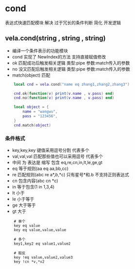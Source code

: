 # cond
表达式快速匹配模块 解决 过于冗长的条件判断 简化 开发逻辑

## vela.cond(string , string , string)
- 编译一个条件表示的功能模块
- cond 实现了 NewIndex的方法 支持直接赋值修改
- ok 匹配成功后触发相关逻辑 类型:pipe 参数:match传入的参数
- no 没又匹配后触发相关逻辑 类型:pipe 参数:match传入的参数
- match(object) 匹配

```lua
    local cnd = vela.cond("name eq zhang1,zhang2,zhang3")
    
    cnd.ok(function(v) print(v.name , v.pass) end)
    cnd.no(function(v) print(v.name , v.pass) end)
    
    local object = {
        name = "wangwu",
        pass = "123456",
    }
    cnd.match(object)
```

### 条件格式
- key,key,key 键值采用逗号分割 代表多个
- val,val,val 匹配那些值也可以采用逗号 代表多个
- 中间 为 表达是 缩写 包含 eq,re,cn,in,lt,le,ge,gt
- eq 等于规则(aa eq aa,bb,cc)
- re 匹配规则(abc re a*,*b*,*c) 只有星号\*和\.b 不支持正则表达式
- cn 包含内容(abc cn *c)
- in 等于包含(1 in 1,3,4)
- lt 小于
- le 小于等于
- ge 大于等于
- gt 大于
```
    # 单个
    key eq value 
    key eq value,value,value
    
    # 多个
    key1,key2 eq value1,value2
    
    # 取反
    key !eq value,value2,value3
    key !cn *v,*v2
```